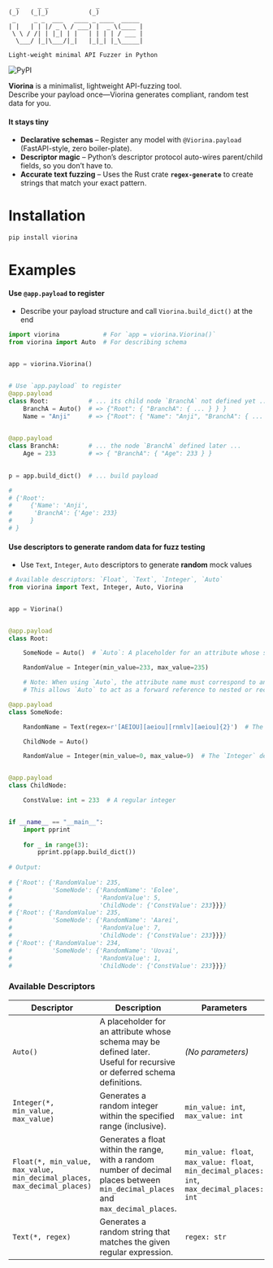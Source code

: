 ```plaintext
  _     _ _             _             
(_)   (_|_)           (_)            
 _     _ _  ___   ____ _ ____  _____ 
| |   | | |/ _ \ / ___) |  _ \(____ |
 \ \ / /| | |_| | |   | | | | / ___ |
  \___/ |_|\___/|_|   |_|_| |_\_____|
                                     
Light-weight minimal API Fuzzer in Python
```
![PyPI](https://img.shields.io/pypi/v/viorina)

**Viorina** is a minimalist, lightweight API-fuzzing tool.  
Describe your payload once—Viorina generates compliant, random test data for you.

#### It stays tiny

* **Declarative schemas** – Register any model with `@Viorina.payload` (FastAPI-style, zero boiler-plate).  
* **Descriptor magic** – Python’s descriptor protocol auto-wires parent/child fields, so you don’t have to.  
* **Accurate text fuzzing** – Uses the Rust crate **`regex-generate`** to create strings that match your exact pattern.

# Installation
```bash
pip install viorina
```

# Examples
#### Use `@app.payload` to register
- Describe your payload structure and call `Viorina.build_dict()` at the end
```python
import viorina            # For `app = viorina.Viorina()`
from viorina import Auto  # For describing schema


app = viorina.Viorina()


# Use `app.payload` to register
@app.payload
class Root:           # ... its child node `BranchA` not defined yet ...
    BranchA = Auto()  # => {"Root": { "BranchA": { ... } } }
    Name = "Anji"     # => {"Root": { "Name": "Anji", "BranchA": { ... } } }
    

@app.payload
class BranchA:        # ... the node `BranchA` defined later ...
    Age = 233         # => { "BranchA": { "Age": 233 } }
    

p = app.build_dict()  # ... build payload

# 
# {'Root': 
#     {'Name': 'Anji', 
#      'BranchA': {'Age': 233}
#     }
# }
```
#### Use descriptors to generate random data for fuzz testing
- Use `Text`, `Integer`, `Auto` descriptors to generate **random** mock values
```python
# Available descriptors: `Float`, `Text`, `Integer`, `Auto`
from viorina import Text, Integer, Auto, Viorina


app = Viorina()


@app.payload
class Root:

    SomeNode = Auto()  # `Auto`: A placeholder for an attribute whose schema may be defined later. Useful for recursive or deferred schema definitions.

    RandomValue = Integer(min_value=233, max_value=235)

    # Note: When using `Auto`, the attribute name must correspond to an existing or non-existing Python class that can be registered as a payload.
    # This allows `Auto` to act as a forward reference to nested or recursive schemas.

@app.payload
class SomeNode:

    RandomName = Text(regex=r'[AEIOU][aeiou][rnmlv][aeiou]{2}')  # The `Text` descriptor takes a regex pattern

    ChildNode = Auto()

    RandomValue = Integer(min_value=0, max_value=9)  # The `Integer` descriptor


@app.payload
class ChildNode:

    ConstValue: int = 233  # A regular integer


if __name__ == "__main__":
    import pprint
    
    for _ in range(3):
        pprint.pp(app.build_dict())
        
# Output:
        
# {'Root': {'RandomValue': 235,
#           'SomeNode': {'RandomName': 'Eolee',
#                        'RandomValue': 5,
#                        'ChildNode': {'ConstValue': 233}}}}
# {'Root': {'RandomValue': 235,
#           'SomeNode': {'RandomName': 'Aarei',
#                        'RandomValue': 7,
#                        'ChildNode': {'ConstValue': 233}}}}
# {'Root': {'RandomValue': 234,
#           'SomeNode': {'RandomName': 'Uovai',
#                        'RandomValue': 1,
#                        'ChildNode': {'ConstValue': 233}}}}
```

### Available Descriptors
| Descriptor                                                               | Description                                                                                                                       | Parameters                                                                                   |
| ------------------------------------------------------------------------ | --------------------------------------------------------------------------------------------------------------------------------- | -------------------------------------------------------------------------------------------- |
| `Auto()`                                                                 | A placeholder for an attribute whose schema may be defined later. Useful for recursive or deferred schema definitions.            | *(No parameters)*                                                                            |
| `Integer(*, min_value, max_value)`                                       | Generates a random integer within the specified range (inclusive).                                                                | `min_value: int`, `max_value: int`                                                           |
| `Float(*, min_value, max_value, min_decimal_places, max_decimal_places)` | Generates a float within the range, with a random number of decimal places between `min_decimal_places` and `max_decimal_places`. | `min_value: float`, `max_value: float`, `min_decimal_places: int`, `max_decimal_places: int` |
| `Text(*, regex)`                                                         | Generates a random string that matches the given regular expression.                                                              | `regex: str`                                                                                 |
